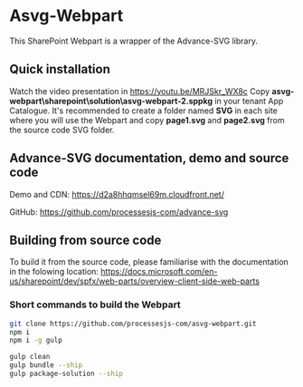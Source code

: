# Asvg-Webpart

This SharePoint Webpart is a wrapper of the Advance-SVG library. 

## Quick installation
Watch the video presentation in https://youtu.be/MRJSkr_WX8c
Copy **asvg-webpart\sharepoint\solution\asvg-webpart-2.sppkg** in your tenant App Catalogue. 
It's recommended to create a folder named **SVG** in each site where you will use the Webpart and copy **page1.svg** and **page2.svg** from the source code SVG folder.

## Advance-SVG documentation, demo and source code

Demo and CDN: https://d2a8hhqmsel69m.cloudfront.net/

GitHub: https://github.com/processesjs-com/advance-svg

## Building from source code

To build it from the source code, please familiarise with the documentation in the folowing location:
https://docs.microsoft.com/en-us/sharepoint/dev/spfx/web-parts/overview-client-side-web-parts 

### Short commands to build the Webpart

```bash
git clone https://github.com/processesjs-com/asvg-webpart.git
npm i
npm i -g gulp

gulp clean
gulp bundle --ship
gulp package-solution --ship
```